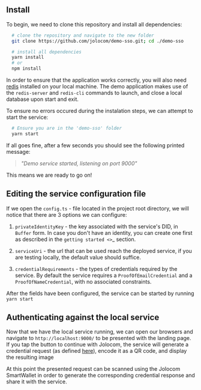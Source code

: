 Install
----------------------------------------

To begin, we need to clone this repository and install all dependencies:

``` bash
  # clone the repository and navigate to the new folder
  git clone https://github.com/jolocom/demo-sso.git; cd ./demo-sso

  # install all dependencies
  yarn install
  # or
  npm install
```

In order to ensure that the application works correctly, you will also need [redis](https://redis.io/topics/quickstart>) installed on your local machine. The demo application makes use of the ``redis-server`` and ``redis-cli`` commands to launch, and close a local database upon start and exit.

To ensure no errors occured during the instalation steps, we can attempt to start the service:

```bash
  # Ensure you are in the 'demo-sso' folder
  yarn start
```

If all goes fine, after a few seconds you should see the following printed message: 

>*"Demo service started, listening on port 9000"*

This means we are ready to go on!

Editing the service configuration file
----------------------------------------

If we open the ``config.ts`` - file located in the project root directory, we will notice that there are 3 options we can configure:

1. ``privateIdentityKey`` - the key associated with the service's DID, in ``Buffer`` form. In case you don't have an identity, you can create one first as described in the `getting started <>`_ section.

2. ``serviceUri`` - the url that can be used reach the deployed service, if you are testing locally, the default value should suffice.

3. ``credentialRequirements`` - the types of credentials required by the service. By default the service requires a ``ProofOfEmailCredential`` and a ``ProofOfNameCredential``, with no associated constraints.

After the fields have been configured, the service can be started by running ``yarn start``

Authenticating against the local service
----------------------------------------

Now that we have the local service running, we can open our browsers and navigate to ``http://localhost:9000/`` to be presented with the landing page.
If you tap the button to continue with Jolocom, the service will generate a credential request (as defined [here](https://jolocom-lib.readthedocs.io/en/latest/interactionFlows.html)), encode it as a QR code, and display the resulting image

At this point the presented request can be scanned using the Jolocom SmartWallet in order to generate the corresponding credential response and share it with the service.
